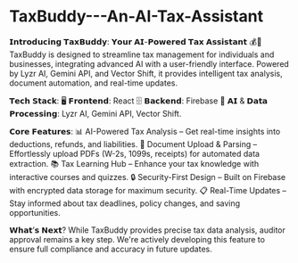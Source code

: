 # TaxBuddy---An-AI-Tax-Assistant
𝗜𝗻𝘁𝗿𝗼𝗱𝘂𝗰𝗶𝗻𝗴 𝗧𝗮𝘅𝗕𝘂𝗱𝗱𝘆: 𝗬𝗼𝘂𝗿 𝗔𝗜-𝗣𝗼𝘄𝗲𝗿𝗲𝗱 𝗧𝗮𝘅 𝗔𝘀𝘀𝗶𝘀𝘁𝗮𝗻𝘁 💰🚀 TaxBuddy is designed to streamline tax management for individuals and businesses, integrating advanced AI with a user-friendly interface.
Powered by Lyzr AI, Gemini API, and Vector Shift, it provides intelligent tax analysis, document automation, and real-time updates.

𝗧𝗲𝗰𝗵 𝗦𝘁𝗮𝗰𝗸:
🖥 𝗙𝗿𝗼𝗻𝘁𝗲𝗻𝗱: React
🗄 𝗕𝗮𝗰𝗸𝗲𝗻𝗱: Firebase
🤖 𝗔𝗜 & 𝗗𝗮𝘁𝗮 𝗣𝗿𝗼𝗰𝗲𝘀𝘀𝗶𝗻𝗴: Lyzr AI, Gemini API, Vector Shift.

𝗖𝗼𝗿𝗲 𝗙𝗲𝗮𝘁𝘂𝗿𝗲𝘀:
📊 AI-Powered Tax Analysis – Get real-time insights into deductions, refunds, and liabilities. 
📄 Document Upload & Parsing – Effortlessly upload PDFs (W-2s, 1099s, receipts) for automated data extraction. 
📚 Tax Learning Hub – Enhance your tax knowledge with interactive courses and quizzes. 
🔒 Security-First Design – Built on Firebase with encrypted data storage for maximum security. 
📋 Real-Time Updates – Stay informed about tax deadlines, policy changes, and saving opportunities.

𝗪𝗵𝗮𝘁’𝘀 𝗡𝗲𝘅𝘁?
While TaxBuddy provides precise tax data analysis, auditor approval remains a key step. We're actively developing this feature to ensure full compliance and accuracy in future updates.
